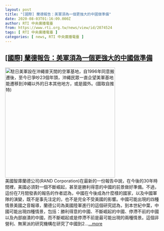 ```yaml
---
layout: post
title: "[國際] 蘭德報告：美軍須為一個更強大的中國做準備"
date: 2020-08-03T01:16:09.000Z
author: RTI 中央廣播電臺
from: https://www.rti.org.tw/news/view/id/2074524
tags: [ RTI 中央廣播電臺 ]
categories: [ news, RTI 中央廣播電臺 ]
---
```

<!--1596417369000-->
[[國際] 蘭德報告：美軍須為一個更強大的中國做準備](https://www.rti.org.tw/news/view/id/2074524)
------

<div>
<img src="https://static.rti.org.tw/assets/thumbnails/2019/02/26/3ab713f7b3ee52540e949ae3582e73df.jpg" width="360" alt="駐日美軍設在沖繩普天間的空軍基地，自1996年同意搬遷後，至今已爭吵23個年頭，沖繩民眾一直企望美軍基地能遷移到沖繩以外的日本其他地方，或是國外。(圖取自推特)" title="駐日美軍設在沖繩普天間的空軍基地，自1996年同意搬遷後，至今已爭吵23個年頭，沖繩民眾一直企望美軍基地能遷移到沖繩以外的日本其他地方，或是國外。(圖取自推特)"><br>美國智庫蘭德公司(RAND Corporation)在最新的一份報告中說，在今後的30年時間裡，美國必須對一個不斷崛起，甚至是勝利得意的中國的前景做好準備。不過，這份在7月間發表的報告的作者認為，中國在今後成為什麼樣的國家，以及中國軍隊的演變，既不是事先注定的，也不是完全不受美國的影響。中國可能出現的四種情景美國之音報導，蘭德公司為美國陸軍進行的這個研究認為，到本世紀中葉，中國可能出現四種情景，包括：勝利得意的中國、不斷崛起的中國、停滯不前的中國以及內部崩潰的中國，而不斷崛起或是停滯不前是最可能出現的兩種情景。這個非營利、無黨派的研究機構在研究了中國到2...<a target="_blank" href="https://www.rti.org.tw/news/view/id/2074524">...more</a>
</div>
